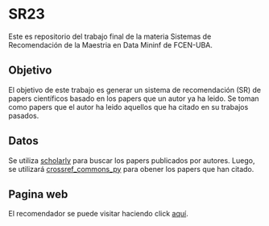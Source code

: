 # SR23

Este es repositorio del trabajo final de la materia Sistemas de Recomendación de la Maestria en Data Mininf de FCEN-UBA.

## Objetivo

El objetivo de este trabajo es generar un sistema de recomendación (SR) de papers científicos basado en los papers que un autor ya ha leido. 
Se toman como papers que el autor ha leido aquellos que ha citado en su trabajos pasados.

## Datos

Se utiliza [scholarly](https://pypi.org/project/scholarly/) para buscar los papers publicados por autores. 
Luego, se utilizará [crossref_commons_py](https://gitlab.com/crossref/crossref_commons_py) para obener los papers que han citado.

## Pagina web

El recomendador se puede visitar haciendo click [aquí](http://carenod.pythonanywhere.com/).
